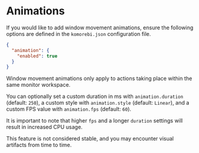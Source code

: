 # Animations

If you would like to add window movement animations, ensure the following options are
defined in the `komorebi.json` configuration file.

```json
{
  "animation": {
    "enabled": true
  }
}
```

Window movement animations only apply to actions taking place within the same monitor
workspace.

You can optionally set a custom duration in ms with `animation.duration` (default: `250`),
a custom style with `animation.style` (default: `Linear`), and a custom FPS value with
`animation.fps` (default: `60`).

It is important to note that higher `fps` and a longer `duration` settings will result
in increased CPU usage.

This feature is not considered stable, and you may encounter visual artifacts
from time to time.